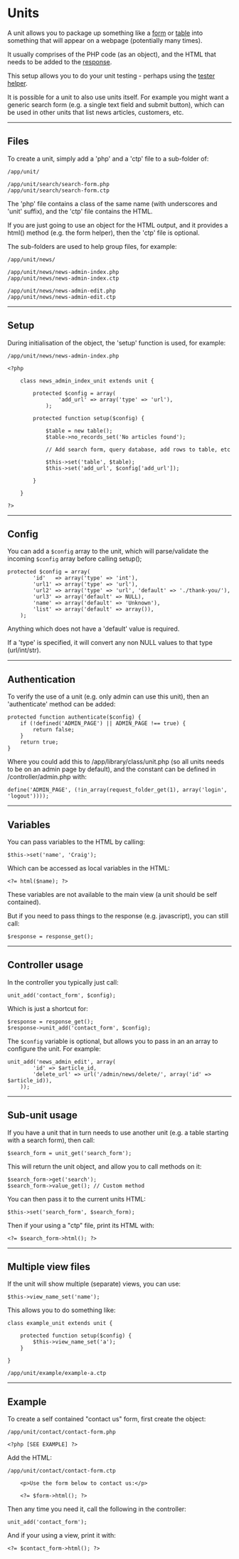 
# Units

A unit allows you to package up something like a [form](../doc/helpers/form.md) or [table](../doc/helpers/form.md) into something that will appear on a webpage (potentially many times).

It usually comprises of the PHP code (as an object), and the HTML that needs to be added to the [response](../../doc/system/response.md).

This setup allows you to do your unit testing - perhaps using the [tester helper](../../doc/system/tester.md).

It is possible for a unit to also use units itself. For example you might want a generic search form (e.g. a single text field and submit button), which can be used in other units that list news articles, customers, etc.

---

## Files

To create a unit, simply add a 'php' and a 'ctp' file to a sub-folder of:

	/app/unit/

	/app/unit/search/search-form.php
	/app/unit/search/search-form.ctp

The 'php' file contains a class of the same name (with underscores and 'unit' suffix), and the 'ctp' file contains the HTML.

If you are just going to use an object for the HTML output, and it provides a html() method (e.g. the form helper), then the 'ctp' file is optional.

The sub-folders are used to help group files, for example:

	/app/unit/news/

	/app/unit/news/news-admin-index.php
	/app/unit/news/news-admin-index.ctp

	/app/unit/news/news-admin-edit.php
	/app/unit/news/news-admin-edit.ctp

---

## Setup

During initialisation of the object, the 'setup' function is used, for example:

	/app/unit/news/news-admin-index.php

	<?php

		class news_admin_index_unit extends unit {

			protected $config = array(
					'add_url' => array('type' => 'url'),
				);

			protected function setup($config) {

				$table = new table();
				$table->no_records_set('No articles found');

				// Add search form, query database, add rows to table, etc

				$this->set('table', $table);
				$this->set('add_url', $config['add_url']);

			}

		}

	?>

---

## Config

You can add a `$config` array to the unit, which will parse/validate the incoming `$config` array before calling setup();

	protected $config = array(
			'id'   => array('type' => 'int'),
			'url1' => array('type' => 'url'),
			'url2' => array('type' => 'url', 'default' => './thank-you/'),
			'url3' => array('default' => NULL),
			'name' => array('default' => 'Unknown'),
			'list' => array('default' => array()),
		);

Anything which does not have a 'default' value is required.

If a 'type' is specified, it will convert any non NULL values to that type (url/int/str).

---

## Authentication

To verify the use of a unit (e.g. only admin can use this unit), then an 'authenticate' method can be added:

	protected function authenticate($config) {
		if (!defined('ADMIN_PAGE') || ADMIN_PAGE !== true) {
			return false;
		}
		return true;
	}

Where you could add this to /app/library/class/unit.php (so all units needs to be on an admin page by default), and the constant can be defined in /controller/admin.php with:

	define('ADMIN_PAGE', (!in_array(request_folder_get(1), array('login', 'logout'))));

---

## Variables

You can pass variables to the HTML by calling:

	$this->set('name', 'Craig');

Which can be accessed as local variables in the HTML:

	<?= html($name); ?>

These variables are not available to the main view (a unit should be self contained).

But if you need to pass things to the response (e.g. javascript), you can still call:

	$response = response_get();

---

## Controller usage

In the controller you typically just call:

	unit_add('contact_form', $config);

Which is just a shortcut for:

	$response = response_get();
	$response->unit_add('contact_form', $config);

The `$config` variable is optional, but allows you to pass in an an array to configure the unit. For example:

	unit_add('news_admin_edit', array(
			'id' => $article_id,
			'delete_url' => url('/admin/news/delete/', array('id' => $article_id)),
		));

---

## Sub-unit usage

If you have a unit that in turn needs to use another unit (e.g. a table starting with a search form), then call:

	$search_form = unit_get('search_form');

This will return the unit object, and allow you to call methods on it:

	$search_form->get('search');
	$search_form->value_get(); // Custom method

You can then pass it to the current units HTML:

	$this->set('search_form', $search_form);

Then if your using a "ctp" file, print its HTML with:

	<?= $search_form->html(); ?>

---

## Multiple view files

If the unit will show multiple (separate) views, you can use:

	$this->view_name_set('name');

This allows you to do something like:

	class example_unit extends unit {

		protected function setup($config) {
			$this->view_name_set('a');
		}

	}

	/app/unit/example/example-a.ctp

---

## Example

To create a self contained "contact us" form, first create the object:

	/app/unit/contact/contact-form.php

	<?php [SEE EXAMPLE] ?>

Add the HTML:

	/app/unit/contact/contact-form.ctp

		<p>Use the form below to contact us:</p>

		<?= $form->html(); ?>

Then any time you need it, call the following in the controller:

	unit_add('contact_form');

And if your using a view, print it with:

	<?= $contact_form->html(); ?>
